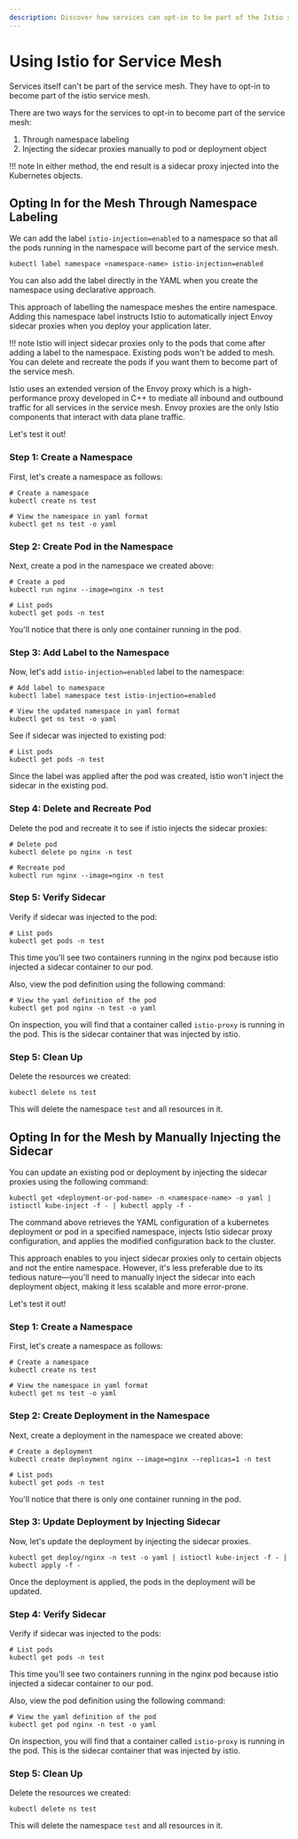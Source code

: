 ```yaml
---
description: Discover how services can opt-in to be part of the Istio service mesh. Explore two simple methods — namespace labeling and manual sidecar proxy injection — to seamlessly integrate services into Kubernetes objects within the service mesh environment.
---
```


# Using Istio for Service Mesh

Services itself can't be part of the service mesh. They have to opt-in to become part of the istio service mesh.

There are two ways for the services to opt-in to become part of the service mesh:

1. Through namespace labeling
2. Injecting the sidecar proxies manually to pod or deployment object

!!! note
    In either method, the end result is a sidecar proxy injected into the Kubernetes objects.


## Opting In for the Mesh Through Namespace Labeling

We can add the label `istio-injection=enabled` to a namespace so that all the pods running in the namespace will become part of the service mesh.

```
kubectl label namespace <namespace-name> istio-injection=enabled
```

You can also add the label directly in the YAML when you create the namespace using declarative approach.

This approach of labelling the namespace meshes the entire namespace. Adding this namespace label instructs Istio to automatically inject Envoy sidecar proxies when you deploy your application later.

!!! note
    Istio will inject sidecar proxies only to the pods that come after adding a label to the namespace. Existing pods won't be added to mesh. You can delete and recreate the pods if you want them to become part of the service mesh.

Istio uses an extended version of the Envoy proxy which is a high-performance proxy developed in C++ to mediate all inbound and outbound traffic for all services in the service mesh. Envoy proxies are the only Istio components that interact with data plane traffic.

Let's test it out!

### Step 1: Create a Namespace

First, let's create a namespace as follows:

```
# Create a namespace
kubectl create ns test

# View the namespace in yaml format
kubectl get ns test -o yaml
```

### Step 2: Create Pod in the Namespace

Next, create a pod in the namespace we created above:

```
# Create a pod
kubectl run nginx --image=nginx -n test

# List pods
kubectl get pods -n test
```

You'll notice that there is only one container running in the pod.


### Step 3: Add Label to the Namespace

Now, let's add `istio-injection=enabled` label to the namespace:

```
# Add label to namespace
kubectl label namespace test istio-injection=enabled

# View the updated namespace in yaml format
kubectl get ns test -o yaml
```

See if sidecar was injected to existing pod:

```
# List pods
kubectl get pods -n test
```

Since the label was applied after the pod was created, istio won't inject the sidecar in the existing pod.

### Step 4: Delete and Recreate Pod

Delete the pod and recreate it to see if istio injects the sidecar proxies:

```
# Delete pod
kubectl delete po nginx -n test

# Recreate pod
kubectl run nginx --image=nginx -n test
```

### Step 5: Verify Sidecar

Verify if sidecar was injected to the pod:

```
# List pods
kubectl get pods -n test
```

This time you'll see two containers running in the nginx pod because istio injected a sidecar container to our pod.

Also, view the pod definition using the following command:

```
# View the yaml definition of the pod
kubectl get pod nginx -n test -o yaml
```

On inspection, you will find that a container called `istio-proxy` is running in the pod. This is the sidecar container that was injected by istio.


### Step 5: Clean Up

Delete the resources we created:

```
kubectl delete ns test
```

This will delete the namespace `test` and all resources in it.




## Opting In for the Mesh by Manually Injecting the Sidecar

You can update an existing pod or deployment by injecting the sidecar proxies using the following command:

```
kubectl get <deployment-or-pod-name> -n <namespace-name> -o yaml | istioctl kube-inject -f - | kubectl apply -f -
```

The command above retrieves the YAML configuration of a kubernetes deployment or pod in a specified namespace, injects Istio sidecar proxy configuration, and applies the modified configuration back to the cluster.

This approach enables to you inject sidecar proxies only to certain objects and not the entire namespace. However, it's less preferable due to its tedious nature—you'll need to manually inject the sidecar into each deployment object, making it less scalable and more error-prone.

Let's test it out!

### Step 1: Create a Namespace

First, let's create a namespace as follows:

```
# Create a namespace
kubectl create ns test

# View the namespace in yaml format
kubectl get ns test -o yaml
```

### Step 2: Create Deployment in the Namespace

Next, create a deployment in the namespace we created above:

```
# Create a deployment
kubectl create deployment nginx --image=nginx --replicas=1 -n test

# List pods
kubectl get pods -n test
```

You'll notice that there is only one container running in the pod.

### Step 3: Update Deployment by Injecting Sidecar

Now, let's update the deployment by injecting the sidecar proxies.

```
kubectl get deploy/nginx -n test -o yaml | istioctl kube-inject -f - | kubectl apply -f -
```

Once the deployment is applied, the pods in the deployment will be updated.

### Step 4: Verify Sidecar

Verify if sidecar was injected to the pods:

```
# List pods
kubectl get pods -n test
```

This time you'll see two containers running in the nginx pod because istio injected a sidecar container to our pod.

Also, view the pod definition using the following command:

```
# View the yaml definition of the pod
kubectl get pod nginx -n test -o yaml
```

On inspection, you will find that a container called `istio-proxy` is running in the pod. This is the sidecar container that was injected by istio.

### Step 5: Clean Up

Delete the resources we created:

```
kubectl delete ns test
```

This will delete the namespace `test` and all resources in it.

